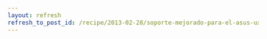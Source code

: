 ```yaml
---
layout: refresh
refresh_to_post_id: /recipe/2013-02-28/soporte-mejorado-para-el-asus-ux32vd
---
```

